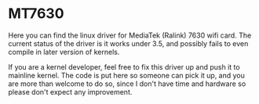 MT7630
======

Here you can find the linux driver for MediaTek (Ralink) 7630 wifi
card. The current status of the driver is it works under 3.5, and
possibly fails to even compile in later version of kernels.

If you are a kernel developer, feel free to fix this driver up and
push it to mainline kernel. The code is put here so someone can pick
it up, and you are more than welcome to do so, since I don't have time
and hardware so please don't expect any improvement.

